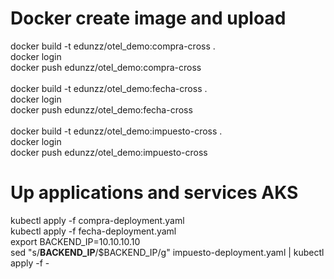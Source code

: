 # Docker create image and upload
docker build -t edunzz/otel_demo:compra-cross .
<br>
docker login
<br>
docker push edunzz/otel_demo:compra-cross
<br>
<br>
docker build -t edunzz/otel_demo:fecha-cross .
<br>
docker login
<br>
docker push edunzz/otel_demo:fecha-cross
<br>
<br>
docker build -t edunzz/otel_demo:impuesto-cross .
<br>
docker login
<br>
docker push edunzz/otel_demo:impuesto-cross
<br>
# Up applications and services AKS
kubectl apply -f compra-deployment.yaml
<br>
kubectl apply -f fecha-deployment.yaml
<br>
export BACKEND_IP=10.10.10.10
<br>
sed "s/__BACKEND_IP__/$BACKEND_IP/g" impuesto-deployment.yaml | kubectl apply -f -
<br>
